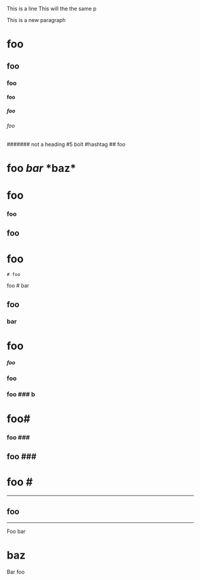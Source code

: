 This is a line
This will the the same p

This is a new paragraph


# foo
## foo
### foo
#### foo
##### foo
###### foo
####### not a heading
#5 bolt
#hashtag
\## foo
# foo *bar* \*baz\*
#                  foo                     
 ### foo
  ## foo
   # foo
    # foo
foo
    # bar
## foo ##
  ###   bar    ###
# foo ##################################
##### foo ##
### foo ###     
### foo ### b
# foo#
### foo \###
## foo #\##
# foo \#
****
## foo
****
Foo bar
# baz
Bar foo
## 
#
### ###
